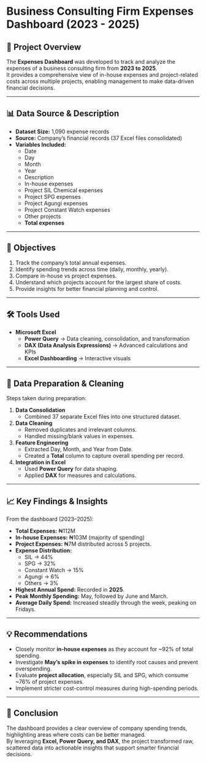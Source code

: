 # Business Consulting Firm Expenses Dashboard (2023 - 2025)

## 📌 Project Overview
The **Expenses Dashboard** was developed to track and analyze the expenses of a business consulting firm from **2023 to 2025**.  
It provides a comprehensive view of in-house expenses and project-related costs across multiple projects, enabling management to make data-driven financial decisions.

---

## 📊 Data Source & Description
- **Dataset Size:** 1,090 expense records  
- **Source:** Company’s financial records (37 Excel files consolidated)  
- **Variables Included:**
  - Date  
  - Day  
  - Month  
  - Year  
  - Description  
  - In-house expenses  
  - Project SIL Chemical expenses  
  - Project SPG expenses  
  - Project Agungi expenses  
  - Project Constant Watch expenses  
  - Other projects  
  - **Total expenses**  

---

## 🎯 Objectives
1. Track the company’s total annual expenses.  
2. Identify spending trends across time (daily, monthly, yearly).  
3. Compare in-house vs project expenses.  
4. Understand which projects account for the largest share of costs.  
5. Provide insights for better financial planning and control.  

---

## 🛠️ Tools Used
- **Microsoft Excel**
  - **Power Query** → Data cleaning, consolidation, and transformation  
  - **DAX (Data Analysis Expressions)** → Advanced calculations and KPIs  
  - **Excel Dashboarding** → Interactive visuals  

---

## 🧹 Data Preparation & Cleaning
Steps taken during preparation:
1. **Data Consolidation**  
   - Combined 37 separate Excel files into one structured dataset.  
2. **Data Cleaning**  
   - Removed duplicates and irrelevant columns.  
   - Handled missing/blank values in expenses.  
3. **Feature Engineering**  
   - Extracted Day, Month, and Year from Date.  
   - Created a **Total** column to capture overall spending per record.  
4. **Integration in Excel**  
   - Used **Power Query** for data shaping.  
   - Applied **DAX** for measures and calculations.  

---

## 📈 Key Findings & Insights
From the dashboard (2023–2025):  
- **Total Expenses:** ₦112M  
- **In-house Expenses:** ₦103M (majority of spending)  
- **Project Expenses:** ₦7M distributed across 5 projects.  
- **Expense Distribution:**  
  - SIL → 44%  
  - SPG → 32%  
  - Constant Watch → 15%  
  - Agungi → 6%  
  - Others → 3%  
- **Highest Annual Spend:** Recorded in **2025**.  
- **Peak Monthly Spending:** May, followed by June and March.  
- **Average Daily Spend:** Increased steadily through the week, peaking on Fridays.  

---

## 💡 Recommendations
- Closely monitor **in-house expenses** as they account for ~92% of total spending.  
- Investigate **May’s spike in expenses** to identify root causes and prevent overspending.  
- Evaluate **project allocation**, especially SIL and SPG, which consume ~76% of project expenses.  
- Implement stricter cost-control measures during high-spending periods.  

---

## 📌 Conclusion
The dashboard provides a clear overview of company spending trends, highlighting areas where costs can be better managed.  
By leveraging **Excel, Power Query, and DAX**, the project transformed raw, scattered data into actionable insights that support smarter financial decisions.  




